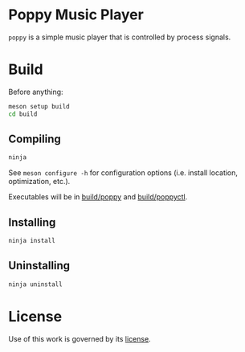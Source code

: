 
# Poppy Music Player

`poppy` is a simple music player that is controlled by process signals.

# Build

Before anything:

```sh
meson setup build
cd build
```

## Compiling

```sh
ninja
```

See `meson configure -h` for configuration options
(i.e. install location, optimization, etc.).

Executables will be in [build/poppy](build/poppy)
and [build/poppyctl](build/poppyctl).

## Installing

```sh
ninja install
```

## Uninstalling

```sh
ninja uninstall
```

# License

Use of this work is governed by its [license](GPL-3.0.txt).
